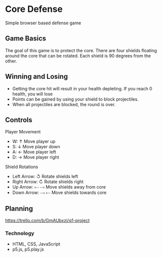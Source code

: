 # Core Defense

Simple browser based defense game

## Game Basics

The goal of this game is to protect the core. There are four shields floating around the core that can be rotated. Each shield is 90 degrees from the other.

## Winning and Losing

* Getting the core hit will result in your health depleting. If you reach 0 health, you will lose
* Points can be gained by using your shield to block projectiles.
* When all projectiles are blocked, the round is over.

## Controls

Player Movement
* W: ↑ Move player up
* S: ↓ Move player down
* A: ← Move player left
* D: → Move player right

Shield Rotations
* Left Arrow: ↺ Rotate shields left
* Right Arrow: ↻ Rotate shields right
* Up Arrow: ⤎ ⤏ Move shields away from core
* Down Arrow: ⤏ ⤎ Move shields towards core

## Planning
https://trello.com/b/GmAUbxzj/q1-project

### Technology
* HTML, CSS, JavaScript
* p5.js, p5.play.js
